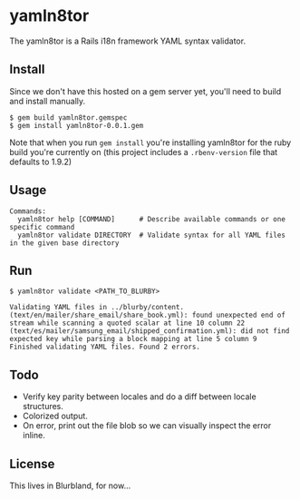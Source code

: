 yamln8tor
=========

The yamln8tor is a Rails i18n framework YAML syntax validator.

## Install

Since we don't have this hosted on a gem server yet, you'll need to build and install manually.

    $ gem build yamln8tor.gemspec
    $ gem install yamln8tor-0.0.1.gem
    
Note that when you run `gem install` you're installing yamln8tor for the ruby build you're currently on (this project includes a `.rbenv-version` file that defaults to 1.9.2)

## Usage

```shell
Commands:
  yamln8tor help [COMMAND]      # Describe available commands or one specific command
  yamln8tor validate DIRECTORY  # Validate syntax for all YAML files in the given base directory
```

## Run

    $ yamln8tor validate <PATH_TO_BLURBY>

    Validating YAML files in ../blurby/content.
    (text/en/mailer/share_email/share_book.yml): found unexpected end of stream while scanning a quoted scalar at line 10 column 22
    (text/es/mailer/samsung_email/shipped_confirmation.yml): did not find expected key while parsing a block mapping at line 5 column 9
    Finished validating YAML files. Found 2 errors.

## Todo

   * Verify key parity between locales and do a diff between locale structures.
   * Colorized output.
   * On error, print out the file blob so we can visually inspect the error inline.

## License

This lives in Blurbland, for now...
